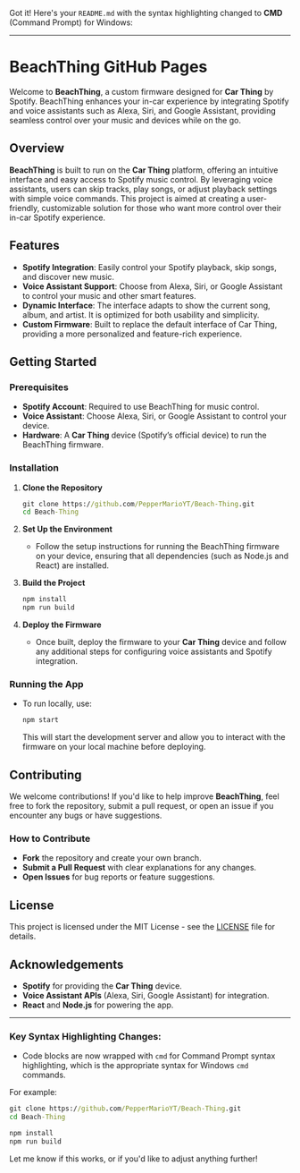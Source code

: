 Got it! Here's your `README.md` with the syntax highlighting changed to **CMD** (Command Prompt) for Windows:

---

# BeachThing GitHub Pages

Welcome to **BeachThing**, a custom firmware designed for **Car Thing** by Spotify. BeachThing enhances your in-car experience by integrating Spotify and voice assistants such as Alexa, Siri, and Google Assistant, providing seamless control over your music and devices while on the go.

## Overview

**BeachThing** is built to run on the **Car Thing** platform, offering an intuitive interface and easy access to Spotify music control. By leveraging voice assistants, users can skip tracks, play songs, or adjust playback settings with simple voice commands. This project is aimed at creating a user-friendly, customizable solution for those who want more control over their in-car Spotify experience.

## Features

- **Spotify Integration**: Easily control your Spotify playback, skip songs, and discover new music.
- **Voice Assistant Support**: Choose from Alexa, Siri, or Google Assistant to control your music and other smart features.
- **Dynamic Interface**: The interface adapts to show the current song, album, and artist. It is optimized for both usability and simplicity.
- **Custom Firmware**: Built to replace the default interface of Car Thing, providing a more personalized and feature-rich experience.

## Getting Started

### Prerequisites

- **Spotify Account**: Required to use BeachThing for music control.
- **Voice Assistant**: Choose Alexa, Siri, or Google Assistant to control your device.
- **Hardware**: A **Car Thing** device (Spotify’s official device) to run the BeachThing firmware.

### Installation

1. **Clone the Repository**
   ```cmd
   git clone https://github.com/PepperMarioYT/Beach-Thing.git
   cd Beach-Thing
   ```

2. **Set Up the Environment**
   - Follow the setup instructions for running the BeachThing firmware on your device, ensuring that all dependencies (such as Node.js and React) are installed.

3. **Build the Project**
   ```cmd
   npm install
   npm run build
   ```

4. **Deploy the Firmware**
   - Once built, deploy the firmware to your **Car Thing** device and follow any additional steps for configuring voice assistants and Spotify integration.

### Running the App

- To run locally, use:
   ```cmd
   npm start
   ```
   This will start the development server and allow you to interact with the firmware on your local machine before deploying.

## Contributing

We welcome contributions! If you'd like to help improve **BeachThing**, feel free to fork the repository, submit a pull request, or open an issue if you encounter any bugs or have suggestions.

### How to Contribute

- **Fork** the repository and create your own branch.
- **Submit a Pull Request** with clear explanations for any changes.
- **Open Issues** for bug reports or feature suggestions.

## License

This project is licensed under the MIT License - see the [LICENSE](LICENSE) file for details.

## Acknowledgements

- **Spotify** for providing the **Car Thing** device.
- **Voice Assistant APIs** (Alexa, Siri, Google Assistant) for integration.
- **React** and **Node.js** for powering the app.

---

### Key Syntax Highlighting Changes:

- Code blocks are now wrapped with `cmd` for Command Prompt syntax highlighting, which is the appropriate syntax for Windows `cmd` commands.

For example:

```cmd
git clone https://github.com/PepperMarioYT/Beach-Thing.git
cd Beach-Thing
```

```cmd
npm install
npm run build
```

Let me know if this works, or if you'd like to adjust anything further!
